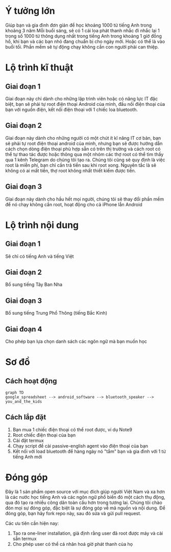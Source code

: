 # Ý tưởng lớn
Giúp bạn và gia đình đơn giản để học khoảng 1000 từ tiếng Anh trong khoảng 3 năm
Mỗi buổi sáng, sẽ có 1 cái loa phát thanh nhắc đi nhắc lại 1 trong số 1000 từ thông dụng nhất trong tiếng Anh trong khoảng 1 giờ đồng hồ, khi bạn và các bạn nhỏ đang chuẩn bị cho ngày mới. Hoặc có thể là vào buổi tối. Phần mềm sẽ tự động chạy không cần con người phải can thiệp.

# Lộ trình kĩ thuật
## Giai đoạn 1
Giai đoạn này chỉ dành cho những lập trình viên hoặc có năng lực IT đặc biệt, bạn sẽ phải tự root điện thoại Android của mình, đấu nối điện thoại của bạn với nguồn điện, kết nối điện thoại với 1 chiếc loa bluetooth.

## Giai đoạn 2
Giai đoạn này dành cho những người có một chút ít kĩ năng IT cơ bản, bạn sẽ phải tự root điện thoại android của mình, nhưng bạn sẽ được hướng dẫn cách chọn dòng điện thoại phù hợp sẵn có trên thị trường và cách root có thể tự thao tác được hoặc thông qua một nhóm các thợ root có thể tìm thấy qua 1 kênh Telegram do chúng tôi tạo ra. Chúng tôi cũng sẽ quy định là việc root là miễn phí, bạn chỉ cần trả tiền sau khi root xong. Nguyên tắc là sẽ không có ai mất tiền, thợ root không nhất thiết kiếm được tiền.

## Giai đoạn 3
Giai đoạn này dành cho hầu hết mọi người, chúng tôi sẽ thay đổi phần mềm để nó chạy không cần root, hoạt động cho cả iPhone lẫn Android 

# Lộ trình nội dung
## Giai đoạn 1
Sẽ chỉ có tiếng Anh và tiếng Việt

## Giai đoạn 2
Bổ sung tiếng Tây Ban Nha

## Giai đoạn 3
Bổ sung tiếng Trung Phổ Thông (tiếng Bắc Kinh)

## Giai đoạn 4
Cho phép bạn lựa chọn danh sách các ngôn ngữ mà bạn muốn học

# Sơ đồ

## Cách hoạt động
```mermaid
graph TD
google_spreadsheet --> android_software --> bluetooth_speaker --> you_and_the_kids
```

## Cách lắp đặt
1. Bạn mua 1 chiếc điện thoại có thể root được, ví dụ Note9
2. Root chiếc điện thoại của bạn
3. Cài đặt termux
4. Chạy script để cài passive-english agent vào điện thoại của bạn
5. Kết nối với load bluetooth để hàng ngày nó "tắm" bạn và gia đình với 1 từ tiếng Anh mới

# Đóng góp
Đây là 1 sản phẩm open source với mục đích giúp người Việt Nam và xa hơn là các nước học tiếng Anh và các ngôn ngữ phổ biến đó một cách thụ động, qua đó tạo ra nhiều công dân toàn cầu hơn trong tương lai. Chúng tôi chào đón mọi sự đóng góp, đặc biệt là sự đóng góp về mã nguồn và nội dung. Để đóng góp, bạn hãy fork repo này, sau đó sửa và gửi pull request.

Các ưu tiên cần hiện nay:
1. Tạo ra one-liner installation, giả định rằng user đã root được máy và cài sẵn termux
2. Cho phép user có thể cá nhân hoá giờ phát thanh của họ

